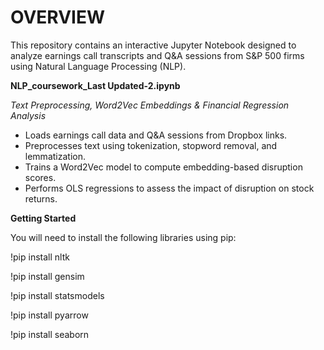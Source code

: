 # OVERVIEW
This repository contains an interactive Jupyter Notebook designed to analyze earnings call transcripts and Q&A sessions from S&P 500 firms using Natural Language Processing (NLP). 

**NLP_coursework_Last Updated-2.ipynb**

*Text Preprocessing, Word2Vec Embeddings & Financial Regression Analysis*  

* Loads earnings call data and Q&A sessions from Dropbox links.   
* Preprocesses text using tokenization, stopword removal, and lemmatization.   
* Trains a Word2Vec model to compute embedding-based disruption scores.   
* Performs OLS regressions to assess the impact of disruption on stock returns.   

**Getting Started**

You will need to install the following libraries using pip:   

!pip install nltk  

!pip install gensim   

!pip install statsmodels   

!pip install pyarrow   

!pip install seaborn  
